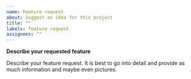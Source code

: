 ```yaml
---
name: Feature request
about: Suggest an idea for this project
title: ""
labels: feature request
assignees: ""
---
```


**Describe your requested feature**

Describe your feature request. It is best to go into detail and provide as much information and maybe even pictures.
